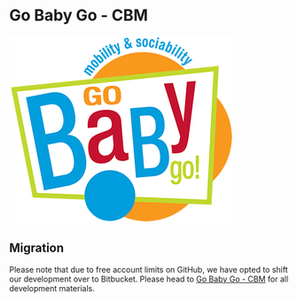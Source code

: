 # Go Baby Go - CBM

![Go Baby Go](logo.png)

## Migration

Please note that due to free account limits on GitHub, we have opted to shift our development 
over to Bitbucket. Please head to [Go Baby Go - CBM](https://bitbucket.org/go-baby-go-cbm) for all 
development materials.


